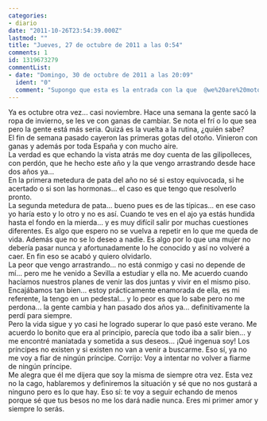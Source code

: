 ```yaml
---
categories:
- diario
date: "2011-10-26T23:54:39.000Z"
lastmod: ""
title: "Jueves, 27 de octubre de 2011 a las 0:54"
comments: 1
id: 1319673279
commentList:
- date: "Domingo, 30 de octubre de 2011 a las 20:09"
  ident: "0"
  comment: "Supongo que esta es la entrada con la que  @we%20are%20motorhead se emocionó...  \n  \nNo sé si lo he pillado. ¿La primera metedura de pata fue con ella y la segunda con él?"
---
```


Ya es octubre otra vez... casi noviembre. Hace una semana la gente sacó la ropa de invierno, se les ve con ganas de cambiar. Se nota el frí o lo que sea pero la gente está más seria. Quizá es la vuelta a la rutina, ¿quién sabe?   
El fin de semana pasado cayeron las primeras gotas del otoño. Vinieron con ganas y además por toda España y con mucho aire.   
La verdad es que echando la vista atrás me doy cuenta de las gilipolleces, con perdón, que he hecho este año y la que vengo arrastrando desde hace dos años ya...  
En la primera metedura de pata del año no sé si estoy equivocada, si he acertado o si son las hormonas... el caso es que tengo que resolverlo pronto.  
La segunda metedura de pata... bueno pues es de las típicas... en ese caso yo haría esto y lo otro y no es así. Cuando te ves en el ajo ya estás hundida hasta el fondo en la mierda... y es muy difícil salir por muchas cuestiones diferentes. Es algo que espero no se vuelva a repetir en lo que me queda de vida. Además que no se lo deseo a nadie. Es algo por lo que una mujer no debería pasar nunca y afortunadamente lo he conocido y así no volveré a caer. En fin eso se acabó y quiero olvidarlo.  
La peor que vengo arrastrando... no está conmigo y casi no depende de mí... pero me he venido a Sevilla a estudiar y ella no. Me acuerdo cuando hacíamos nuestros planes de venir las dos juntas y vivir en el mismo piso. Encajábamos tan bien... estoy prácticamente enamorada de ella, es mi referente, la tengo en un pedestal... y lo peor es que lo sabe pero no me perdona... la gente cambia y han pasado dos años ya... definitivamente la perdí para siempre.  
Pero la vida sigue y yo casi he logrado superar lo que pasó este verano. Me acuerdo lo bonito que era al principio, parecía que todo iba a salir bien... y me encontré maniatada y sometida a sus deseos... ¡Qué ingenua soy! Los príncipes no existen y si existen no van a venir a buscarme. Eso sí, ya no me voy a fiar de ningún príncipe. Corrijo: Voy a intentar no volver a fiarme de ningún príncipe.   
Me alegra que él me dijera que soy la misma de siempre otra vez. Esta vez no la cago, hablaremos y definiremos la situación y sé que no nos gustará a ninguno pero es lo que hay. Eso sí: te voy a seguir echando de menos porque sé que tus besos no me los dará nadie nunca. Eres mi primer amor y siempre lo serás.